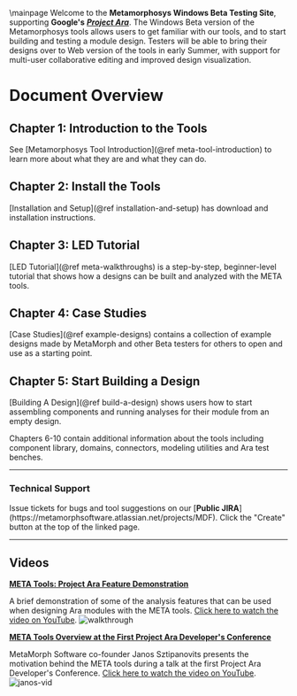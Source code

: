 \mainpage
Welcome to the **Metamorphosys Windows Beta Testing Site**, supporting **Google's** [<b><i>Project Ara</i></b>](http://www.projectara.com/). The Windows Beta version of the Metamorphosys tools allows users to get familiar with our tools, and to start building and testing a module design. Testers will be able to bring their designs over to Web version of the tools in early Summer, with support for multi-user collaborative editing and improved design visualization.

<h1>Document Overview</h1>

<h2>Chapter 1: Introduction to the Tools</h2>
See [Metamorphosys Tool Introduction](@ref meta-tool-introduction) to learn more about what they are and what they can do.

<h2>Chapter 2: Install the Tools</h2>
[Installation and Setup](@ref installation-and-setup) has download and installation instructions.

<h2>Chapter 3: LED Tutorial</h2>
[LED Tutorial](@ref meta-walkthroughs) is a step-by-step, beginner-level tutorial that shows how a designs can be built and analyzed with the META tools. 

<h2>Chapter 4: Case Studies</h2>
[Case Studies](@ref example-designs) contains a collection of example designs made by MetaMorph and other Beta testers for others to open and use as a starting point.

<h2>Chapter 5: Start Building a Design</h2>
[Building A Design](@ref build-a-design) shows users how to start assembling components and running analyses for their module from an empty design.

Chapters 6-10 contain additional information about the tools including component library, domains, connectors, modeling utilities and Ara test benches.

---

<h3>Technical Support</h3>
Issue tickets for bugs and tool suggestions on our [<b>Public JIRA</b>](https://metamorphsoftware.atlassian.net/projects/MDF). Click the "Create" button at the top of the linked page.

- - -

<h2>Videos</h2>

<a href="https://www.youtube.com/watch?v=uieBGHKr5Bc"><b>META Tools: Project Ara Feature Demonstration</b></a>

A brief demonstration of some of the analysis features that can be used when designing Ara modules with the META tools. <a href="https://www.youtube.com/watch?v=uieBGHKr5Bc">Click here to watch the video on YouTube</a>.
![walkthrough](images/00-ara-feature-demonstration-thumbnail.png)


<a href="https://www.youtube.com/watch?v=cP8yzJhe-BA&t=27m15s"><b>META Tools Overview at the First Project Ara Developer's Conference</b></a>

MetaMorph Software co-founder Janos Sztipanovits presents the motivation behind the META tools during a talk at the first Project Ara Developer's Conference. <a href="https://www.youtube.com/watch?v=cP8yzJhe-BA&t=27m15s">Click here to watch the video on YouTube</a>.
![janos-vid](images/00-janos-vid-thumbnail.png)

